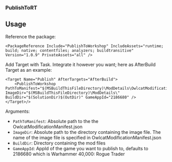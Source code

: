 ### PublishToRT

## Usage

Reference the package:
```
<PackageReference Include="PublishToWorkshop" IncludeAssets="runtime; build; native; contentfiles; analyzers; buildtransitive" Version="1.0.9" PrivateAssets="all" />
```

Add Target with Task. Integrate it however you want; here as AfterBuild Target as an example:
```
<Target Name="Publish" AfterTargets="AfterBuild">
    <PublishToWorkshop PathToManifest="$(MSBuildThisFileDirectory)\ModDetails\OwlcatModificationManifest.json" ImageDir="$(MSBuildThisFileDirectory)\ModDetails\" BuildDir="$(SolutionDir)$(OutDir)" GameAppId="2186680" />
</Target>/>
```

Arguments:

- `PathToManifest`: Absolute path to the the OwlcatModificationManifest.json
- `ImageDir`: Absolute path to the directory containing the image file. The name of the image file is specified in OwlcatModificationManifest.json
- `BuildDir`: Directory containing the mod files
- `GameAppId`: AppId of the game you want to publish to, defaults to 2186680 which is Warhammer 40,000: Rogue Trader